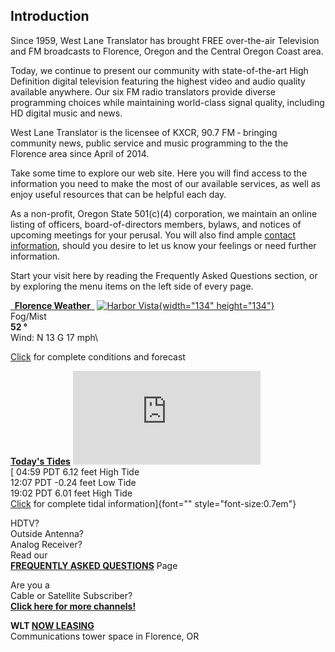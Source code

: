 
Introduction
------------

Since 1959, West Lane Translator has brought FREE over-the-air
Television and FM broadcasts to Florence, Oregon and the Central Oregon
Coast area.

Today, we continue to present our community with state-of-the-art High
Definition digital television featuring the highest video and audio
quality available anywhere. Our six FM radio translators provide diverse
programming choices while maintaining world-class signal quality,
including HD digital music and news.

West Lane Translator is the licensee of KXCR, 90.7 FM ‐ bringing
community news, public service and music programming to the the Florence
area since April of 2014.

Take some time to explore our web site. Here you will find access to the
information you need to make the most of our available services, as well
as enjoy useful resources that can be helpful each day.

As a non-profit, Oregon State 501(c)(4) corporation, we maintain an
online listing of officers, board-of-directors members, bylaws, and
notices of upcoming meetings for your perusal. You will also find ample
[contact information](http://www.westlanetv.org/contact), should you
desire to let us know your feelings or need further information.

Start your visit here by reading the Frequently Asked Questions section,
or by exploring the menu items on the left side of every page.



**[  Florence Weather  ](http://www.westlanetv.org/WX/)** [![Harbor
Vista](http://www.westlanetv.org/gfx/wxgfx/nfog.png){width="134"
height="134"}](http://www.westlanetv.org/Webcam "Click to view current full image")\
Fog/Mist\
**52 °**\
Wind: N 13 G 17 mph\

[Click](http://www.westlanetv.org/WX) for complete conditions and
forecast

**[Today\'s Tides](http://www.westlanetv.org/Tides/Florence/)** [![Tide
Chart](http://www.westlanetv.org/TideChart.php?vars=3505)](http://www.westlanetv.org/Tides/Florence/ "Click to view full tide information")\
[ 04:59 PDT 6.12 feet High Tide\
12:07 PDT -0.24 feet Low Tide\
19:02 PDT 6.01 feet High Tide\
[Click](http://www.westlanetv.org/Tides/Florence/) for complete tidal
information]{font="" style="font-size:0.7em"}

HDTV?\
Outside Antenna?\
Analog Receiver?\
Read our\
**[FREQUENTLY ASKED QUESTIONS](http://www.westlanetv.org/FAQ)** Page

Are you a\
Cable or Satellite Subscriber?\
**[Click here for more
channels!](http://www.westlanetv.org/HDTV/Cable)**

**WLT [NOW LEASING](http://www.westlanetv.org/About/Lease)**\
Communications tower space in Florence, OR


